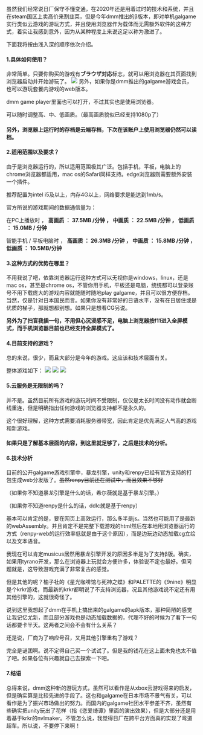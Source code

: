 虽然我们经常说日厂保守不懂变通，在2020年还是用着过时的技术和系统，并且在steam国区上卖高价来割韭菜，但是今年dmm推出的β版本，即对单机galgame实行类似云游戏的游玩方式，并且使用浏览器作为载体而无需额外软件的这种方式，着实让我感到意外，因为从某种程度上来说这足以称为激进了。

下面我将按由浅入深的顺序依次介绍。

#### 1.具体如何使用？
非常简单。只要你购买的游戏有**ブラウザ対応**标志，就可以用浏览器在其页面找到浏览器启动并开始游玩了。
![](https://i.loli.net/2020/12/06/A1zJj4InKgxXqT8.png)
另外，如果你是dmm推出的galgame游戏会员，也可以游玩套餐内游戏的web版本。

dmm game player里面也可以打开，不过其实也是使用浏览器。

可以随时调整高、中、低画质。（最高画质貌似已经支持1080p了）
#### 另外，浏览器上运行时的存档是云端存档，下次在该账户上使用浏览器仍然可以读档。
#### 2.适用范围以及要求？
由于是浏览器运行的，所以适用范围极其广泛。包括手机，平板，电脑上的chrome浏览器都适用，mac os的Safari同样支持。edge浏览器则需要额外安装一个插件。

推荐配置为intel i5及以上，内存4G以上，网络要求是能达到1mb/s。

官方所说的游戏期间的数据通信量为：

在PC上播放时 ， **高画质 ： 37.5MB /分钟 ， 中画质 ： 22.5MB /分钟 ， 低画质 ： 15.0MB / 分钟**

智能手机 / 平板电脑时 ， **高画质 ： 26.3MB /分钟 ， 中画质 ： 15.8MB /分钟 ， 低画质 ： 10.5MB/分钟**
#### 3.这种方式的优势在哪里？
不用我说了吧，依靠浏览器运行这种方式可以无视你是windows，linux，还是mac os，甚至是chrome os，不管你用手机，平板还是电脑，统统都可以登录账号不用下载庞大的游戏内容就能随时随地play galgame，并且可以很方便存档。当然，仅是针对日本国民而言。如果你没有非常好的日语水平，没有在日居住或是优质的梯子，那就想都别想。如果只是想看CG另说。

**另外为了扫盲我插一句，不用但心沉浸感不足，电脑上浏览器按f11进入全屏模式，而手机浏览器目前也已经支持全屏模式了。**
#### 4.目前支持的游戏？
总的来说，很少，而且大部分是今年的游戏。这应该和技术层面有关。

整体游戏如下：
![](https://i.loli.net/2020/12/06/Bgo9hj5x8adMzZQ.png)
![](https://i.loli.net/2020/12/06/x1ozZ86RpL5wcnQ.png)
![](https://i.loli.net/2020/12/06/dDBQruaS6ofIWiY.png)
#### 5.云服务是无限制的吗？
并不是。虽然目前所有游戏的游玩时间不受限制，仅仅是太长时间没有动作就会断线重连，但是明确指出任何游戏的浏览器支持都不是永久的。

这个很好理解，这种方式需要消耗服务器带宽，因此肯定是优先满足人气高的游戏和新游戏。

#### 如果只是了解基本层面的内容，到这里就足够了，之后是技术的分析。
#### 6.技术分析
目前的公开galgame游戏引擎中，暴龙引擎，unity和renpy已经有官方支持的打包生成web分发版了。~~虽然renpy目前还在测试中，而且效果不够好~~

（如果你不知道暴龙引擎是什么的话，希尔薇就是基于暴龙引擎。）

（如果你不知道renpy是什么的话，ddlc就是基于renpy）

基本可以肯定的是，要在网页上高效运行，那么多半是js。当然也可能用了是最新的webAssembly。并且肯定不是完整下载游戏的html然后在本地用浏览器运行的方式（renpy-web的运行效率低就是由于这个原因），而是边玩边动态加载cg立绘以及文本语音。

我现在可以肯定musicus居然用暴龙引擎开发的原因多半是为了支持β版。确实，如果用tyrano开发，那么在浏览器上玩就会方便许多，体验说不定也最好。但问题就是，这导致游戏充满了非常复古的感觉。

但是其他的呢？柚子社的《星光咖啡馆与死神之蝶》和PALETTE的《9nine》明显是个krkr游戏，而最新的krkr都明说了不支持浏览器，况且其他游戏说不定还有用其他引擎的，这就很奇怪了。

说到这里我想起了dmm在手机上搞出来的galgame的apk版本，那种简陋的感觉让我记忆尤新，而且部分游戏也是动态加载数据的，代理不好的时候为了看下一句话都要卡半天。这两者之间会不会有什么关系？

还是说，厂商为了响应号召，又用其他引擎重构了游戏？

完全是谜团啊。说不定得自己买一个试试了。但是我的钱花在这上面未免也太不值了吧。如果各位有兴趣就自己去探索一下吧。
#### 7.结语
总得来说，dmm这种新的游玩方式，虽然可以看作是从xbox云游戏得来的启发，但是确实算是比较先进的手段了。这也和galgame在日本市场不景气有关，可以看作是为了振兴市场做出的努力。而国内的galgame社团水平参差不齐，虽然有些确实把unity玩出了花样（指《恋爱绮谭》里面的演出效果），但是大部分还是用着基于krkr的nvlmaker。不管怎么说，我觉得日厂在跨平台方面真的实现了弯道超车。所以说，不要停下来啊！
